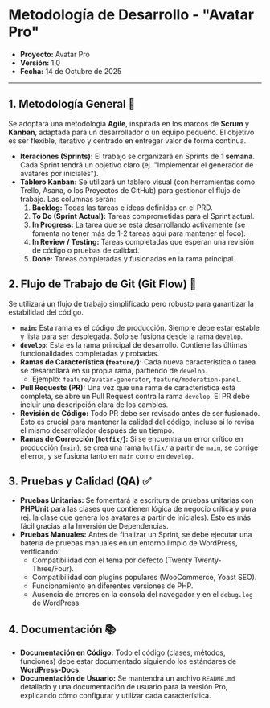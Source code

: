 # Metodología de Desarrollo - "Avatar Pro"

* **Proyecto:** Avatar Pro
* **Versión:** 1.0
* **Fecha:** 14 de Octubre de 2025

---

## 1. Metodología General 🚀

Se adoptará una metodología **Agile**, inspirada en los marcos de **Scrum** y **Kanban**, adaptada para un desarrollador o un equipo pequeño. El objetivo es ser flexible, iterativo y centrado en entregar valor de forma continua.

* **Iteraciones (Sprints):** El trabajo se organizará en Sprints de **1 semana**. Cada Sprint tendrá un objetivo claro (ej. "Implementar el generador de avatares por iniciales").
* **Tablero Kanban:** Se utilizará un tablero visual (con herramientas como Trello, Asana, o los Proyectos de GitHub) para gestionar el flujo de trabajo. Las columnas serán:
    1.  **Backlog:** Todas las tareas e ideas definidas en el PRD.
    2.  **To Do (Sprint Actual):** Tareas comprometidas para el Sprint actual.
    3.  **In Progress:** La tarea que se está desarrollando activamente (se fomenta no tener más de 1-2 tareas aquí para mantener el foco).
    4.  **In Review / Testing:** Tareas completadas que esperan una revisión de código o pruebas de calidad.
    5.  **Done:** Tareas completadas y fusionadas en la rama principal.

## 2. Flujo de Trabajo de Git (Git Flow) 🌿

Se utilizará un flujo de trabajo simplificado pero robusto para garantizar la estabilidad del código.

* **`main`:** Esta rama es el código de producción. Siempre debe estar estable y lista para ser desplegada. Solo se fusiona desde la rama `develop`.
* **`develop`:** Esta es la rama principal de desarrollo. Contiene las últimas funcionalidades completadas y probadas.
* **Ramas de Característica (`feature/`):** Cada nueva característica o tarea se desarrollará en su propia rama, partiendo de `develop`.
    * Ejemplo: `feature/avatar-generator`, `feature/moderation-panel`.
* **Pull Requests (PR):** Una vez que una rama de característica está completa, se abre un Pull Request contra la rama `develop`. El PR debe incluir una descripción clara de los cambios.
* **Revisión de Código:** Todo PR debe ser revisado antes de ser fusionado. Esto es crucial para mantener la calidad del código, incluso si lo revisa el mismo desarrollador después de un tiempo.
* **Ramas de Corrección (`hotfix/`):** Si se encuentra un error crítico en producción (`main`), se crea una rama `hotfix/` a partir de `main`, se corrige el error, y se fusiona tanto en `main` como en `develop`.

## 3. Pruebas y Calidad (QA) ✅

* **Pruebas Unitarias:** Se fomentará la escritura de pruebas unitarias con **PHPUnit** para las clases que contienen lógica de negocio crítica y pura (ej. la clase que genera los avatares a partir de iniciales). Esto es más fácil gracias a la Inversión de Dependencias.
* **Pruebas Manuales:** Antes de finalizar un Sprint, se debe ejecutar una batería de pruebas manuales en un entorno limpio de WordPress, verificando:
    * Compatibilidad con el tema por defecto (Twenty Twenty-Three/Four).
    * Compatibilidad con plugins populares (WooCommerce, Yoast SEO).
    * Funcionamiento en diferentes versiones de PHP.
    * Ausencia de errores en la consola del navegador y en el `debug.log` de WordPress.

## 4. Documentación 📚

* **Documentación en Código:** Todo el código (clases, métodos, funciones) debe estar documentado siguiendo los estándares de **WordPress-Docs**.
* **Documentación de Usuario:** Se mantendrá un archivo `README.md` detallado y una documentación de usuario para la versión Pro, explicando cómo configurar y utilizar cada característica.